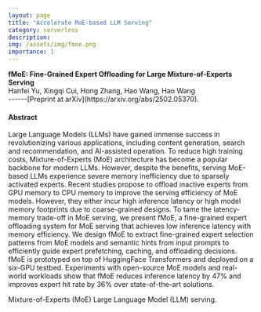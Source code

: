 ```yaml
---
layout: page
title: "Accelerate MoE-based LLM Serving"
category: serverless
description:
img: /assets/img/fmoe.png
importance: 1
---
```


<div class="title"><strong>fMoE: Fine-Grained Expert Offloading for Large Mixture-of-Experts Serving</strong></div>
<div class="author">
    Hanfei Yu, Xingqi Cui, Hong Zhang, Hao Wang, Hao Wang
</div>
<!-- <div class="periodical"> -->
------[Preprint at arXiv](https://arxiv.org/abs/2502.05370). 
<!-- </div> -->

<br />

#### Abstract

Large Language Models (LLMs) have gained immense success in revolutionizing various applications, including content generation, search and recommendation, and AI-assisted operation. To reduce high training costs, Mixture-of-Experts (MoE) architecture has become a popular backbone for modern LLMs. However, despite the benefits, serving MoE-based LLMs experience severe memory inefficiency due to sparsely activated experts.
Recent studies propose to offload inactive experts from GPU memory to CPU memory to improve the serving efficiency of MoE models. However, they either incur high inference latency or high model memory footprints due to coarse-grained designs. To tame the latency-memory trade-off in MoE serving, we present fMoE, a fine-grained expert offloading system for MoE serving that achieves low inference latency with memory efficiency. 
We design fMoE to extract fine-grained expert selection patterns from MoE models and semantic hints from input prompts to efficiently guide expert prefetching, caching, and offloading decisions.
fMoE is prototyped on top of HuggingFace Transformers and deployed on a six-GPU testbed. Experiments with open-source MoE models and real-world workloads show that fMoE reduces inference latency by 47% and improves expert hit rate by 36% over state-of-the-art solutions.
<br />


<div class="row">
        <div class="col-12 col-sm-12 col-md-12 col-lg-12 mx-auto d-block">
        <img class="img-fluid rounded" src="{{ '/assets/img/moe.png' | relative_url }}" alt="" />
        <div class="caption">
            Mixture-of-Experts (MoE) Large Language Model (LLM) serving.
        </div>
    </div>
</div>
